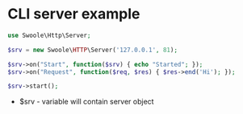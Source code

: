 # CLI server example

```php
use Swoole\Http\Server;

$srv = new Swoole\HTTP\Server('127.0.0.1', 81);

$srv->on("Start", function($srv) { echo "Started"; });
$srv->on("Request", function($req, $res) { $res->end('Hi'); });

$srv->start();
```

- $srv - variable will contain server object

